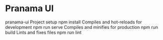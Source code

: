 # Pranama UI

pranama-ui
Project setup
npm install
Compiles and hot-reloads for development
npm run serve
Compiles and minifies for production
npm run build
Lints and fixes files
npm run lint
